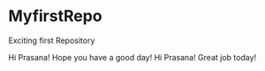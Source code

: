 # MyfirstRepo
Exciting first Repository

Hi Prasana! Hope you have a good day!
Hi Prasana! Great job today! 
